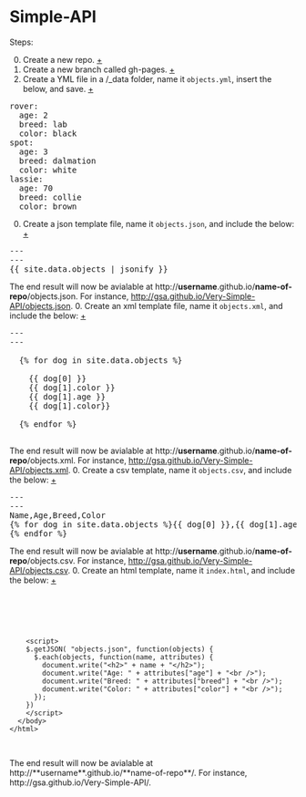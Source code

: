 Simple-API
==========

Steps:

0. Create a new repo.  [+]()   
0. Create a new branch called gh-pages.  [+]()  
0. Create a YML file in a /_data folder, name it `objects.yml`, insert the below, and save.  [+]()     
 <pre>
rover:
  age: 2
  breed: lab
  color: black
spot:
  age: 3
  breed: dalmation
  color: white
lassie:
  age: 70
  breed: collie
  color: brown
</pre>
0. Create a json template file, name it `objects.json`, and include the below: [+]()  
 <pre>
---
---
{{ site.data.objects | jsonify }}
</pre>
 The end result will now be avialable at http://**username**.github.io/**name-of-repo**/objects.json.  For instance,  http://gsa.github.io/Very-Simple-API/objects.json.
0. Create an xml template file, name it `objects.xml`, and include the below:  [+]()  
 <pre>
---
---
<dogs>
  {% for dog in site.data.objects %}
  <dog>
    <name>{{ dog[0] }}</name>
    <breed>{{ dog[1].color }}</breed>
    <age>{{ dog[1].age }}</age>
    <color>{{ dog[1].color}}</color>
  </dog>
  {% endfor %}
</dogs>
</pre>
 The end result will now be avialable at http://**username**.github.io/**name-of-repo**/objects.xml.  For instance,  http://gsa.github.io/Very-Simple-API/objects.xml.
0. Create a csv template, name it `objects.csv`, and include the below:  [+]()  
 <pre>
---
---
Name,Age,Breed,Color
{% for dog in site.data.objects %}{{ dog[0] }},{{ dog[1].age }},{{ dog[1].breed }},{{ dog[1].color }}
{% endfor %}
</pre>
 The end result will now be avialable at http://**username**.github.io/**name-of-repo**/objects.csv.  For instance, http://gsa.github.io/Very-Simple-API/objects.csv.
0. Create an html template, name it `index.html`, and include the below:  [+]()  
 <pre>
    <html>
      <body>
        <script src="http://ajax.googleapis.com/ajax/libs/jquery/1/jquery.min.js"></script>
        <script>
        $.getJSON( "objects.json", function(objects) {
          $.each(objects, function(name, attributes) {
            document.write("<h2>" + name + "</h2>");
            document.write("Age: " + attributes["age"] + "<br />");
            document.write("Breed: " + attributes["breed"] + "<br />");
            document.write("Color: " + attributes["color"] + "<br />");
          });
        })
        </script>
      </body>
    </html>
</pre>
 The end result will now be avialable at http://**username**.github.io/**name-of-repo**/.  For instance, http://gsa.github.io/Very-Simple-API/.

